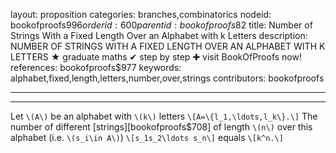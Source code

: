 layout: proposition
categories: branches,combinatorics
nodeid: bookofproofs$996
orderid: 600
parentid: bookofproofs$82
title: Number of Strings With a Fixed Length Over an Alphabet with k Letters
description: NUMBER OF STRINGS WITH A FIXED LENGTH OVER AN ALPHABET WITH K LETTERS &#9733; graduate maths &#10004; step by step &#10010; visit BookOfProofs now!
references: bookofproofs$977
keywords: alphabet,fixed,length,letters,number,over,strings
contributors: bookofproofs

---


---

Let `\(A\)` be an alphabet with `\(k\)` letters `\[A=\{l_1,\ldots,l_k\}.\]` 
The number of different [strings][bookofproofs$708] of length `\(n\)` over this alphabet (i.e. `\(s_i\in A\)`) `\[s_1s_2\ldots s_n\]` 
equals `\[k^n.\]`
